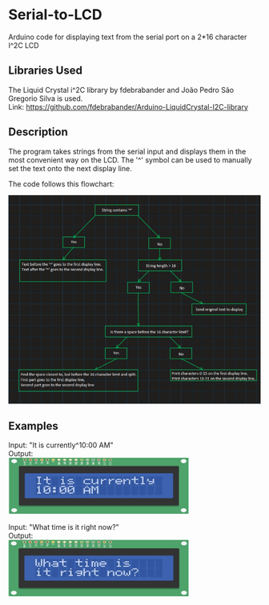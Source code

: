 # Serial-to-LCD
Arduino code for displaying text from the serial port on a 2*16 character I^2C LCD

## Libraries Used
The Liquid Crystal i^2C library by fdebrabander and João Pedro São Gregorio Silva is used.  
Link: https://github.com/fdebrabander/Arduino-LiquidCrystal-I2C-library  

## Description  
The program takes strings from the serial input and displays them in the most convenient way on the LCD. The '^' symbol can be used to manually set the text onto the next display line. 

The code follows this flowchart:  
  
<img src="https://github.com/Linja82/Serial-to-LCD/blob/main/Screenshots/String%20Convertor%20Flowchart.jpg" alt ="alt text" width="550" height="417">  

## Examples  
Input: "It is currently^10:00 AM"  
Output:  
<img src="https://github.com/Linja82/Serial-to-LCD/blob/main/Screenshots/Example%201.jpg" alt="alt text" width="360" height="113">  
  
Input: "What time is it right now?"  
Output:  
<img src="https://github.com/Linja82/Serial-to-LCD/blob/main/Screenshots/Example%202.jpg" alt="alt text" width="360" height="113">
